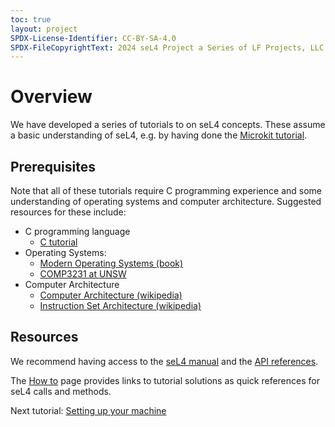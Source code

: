 ```yaml
---
toc: true
layout: project
SPDX-License-Identifier: CC-BY-SA-4.0
SPDX-FileCopyrightText: 2024 seL4 Project a Series of LF Projects, LLC.
---
```


<h1>Overview</h1>
We have developed a series of tutorials to on seL4 concepts. These assume a basic understanding of seL4, e.g. by having done the <a href="../GettingStarted/microkit">Microkit tutorial</a>.

<h2>Prerequisites</h2>
Note that all of these tutorials require C programming
experience and some understanding of operating systems and computer
architecture.  Suggested resources for these include:

- C programming language
	- [C tutorial](https://www.cprogramming.com/tutorial/c-tutorial.html)
- Operating Systems:
	- [Modern Operating Systems (book)](https://www.amazon.com/Modern-Operating-Systems-Andrew-Tanenbaum/dp/013359162X)
	- [COMP3231 at UNSW](http://www.cse.unsw.edu.au/~cs3231)
- Computer Architecture
	- [Computer Architecture (wikipedia)](https://en.wikipedia.org/wiki/Computer_architecture)
	- [Instruction Set Architecture (wikipedia)](https://en.wikipedia.org/wiki/Instruction_set_architecture)

<h2>Resources</h2>
We recommend having access to the <a href="https://sel4.systems/Info/Docs/seL4-manual-latest.pdf">seL4 manual<a/> and the <a href="../projects/sel4/api-doc.html">API references</a>.

The <a href="../Resources/how-to">How to</a> page provides links to tutorial solutions as quick references for seL4 calls and methods.


<p>
    Next tutorial: <a href="../seL4Kernel/setting-up">Setting up your machine</a>
</p>